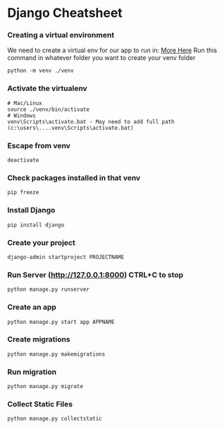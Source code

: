 Django Cheatsheet
===================

### Creating a virtual environment
We need to create a virtual env for our app to run in: [More Here](https://docs.python.org/3/library/venv.html)
Run this command in whatever folder you want to create your venv folder
```
python -m venv ./venv
```
### Activate the virtualenv
```
# Mac/Linux
source ./venv/bin/activate
# Windows
venv\Scripts\activate.bat - May need to add full path (c:\users\....venv\Scripts\activate.bat)
```
### Escape from venv
```
deactivate
```
### Check packages installed in that venv
```
pip freeze
```
### Install Django
```
pip install django
```
### Create your project
```
django-admin startproject PROJECTNAME
```
### Run Server (http://127.0.0.1:8000) CTRL+C to stop
```
python manage.py runserver
```
### Create an app
```
python manage.py start app APPNAME
```
### Create migrations
```
python manage.py makemigrations
```
### Run migration
```
python manage.py migrate
```
### Collect Static Files
```
python manage.py collectstatic
```
